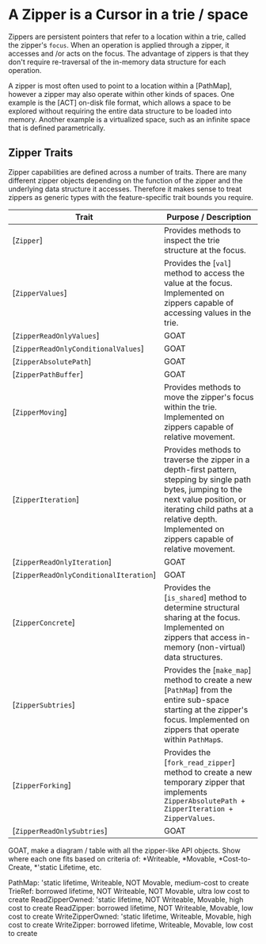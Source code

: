 # A Zipper is a Cursor in a trie / space
Zippers are persistent pointers that refer to a location within a trie, called the zipper's `focus`.  When an operation is applied through a zipper, it accesses and /or acts on the focus.  The advantage of zippers is that they don't require re-traversal of the in-memory data structure for each operation.

A zipper is most often used to point to a location within a [PathMap], however a zipper may also operate within other kinds of spaces.  One example is the [ACT] on-disk file format, which allows a space to be explored without requiring the entire data structure to be loaded into memory.  Another example is a virtualized space, such as an infinite space that is defined parametrically.

## Zipper Traits
Zipper capabilities are defined across a number of traits.  There are many different zipper objects depending on the function of the zipper and the underlying data structure it accesses.  Therefore it makes sense to treat zippers as generic types with the feature-specific trait bounds you require.

| Trait            | Purpose / Description                                                                  |
|------------------|----------------------------------------------------------------------------------------|
| [`Zipper`]         | Provides methods to inspect the trie structure at the focus.           |
| [`ZipperValues`]   | Provides the [`val`] method to access the value at the focus.  Implemented on zippers capable of accessing values in the trie.    |
| [`ZipperReadOnlyValues`]   | GOAT  |
| [`ZipperReadOnlyConditionalValues`]   | GOAT  |
| [`ZipperAbsolutePath`]   | GOAT  |
| [`ZipperPathBuffer`]   | GOAT  |
| [`ZipperMoving`]   | Provides methods to move the zipper's focus within the trie. Implemented on zippers capable of relative movement.  |
| [`ZipperIteration`]   | Provides methods to traverse the zipper in a depth-first pattern, stepping by single path bytes, jumping to the next value position, or iterating child paths at a relative depth. Implemented on zippers capable of relative movement. |
| [`ZipperReadOnlyIteration`]   | GOAT  |
| [`ZipperReadOnlyConditionalIteration`]   | GOAT  |
| [`ZipperConcrete`]   | Provides the [`is_shared`] method to determine structural sharing at the focus.  Implemented on zippers that access in-memory (non-virtual) data structures.  |
| [`ZipperSubtries`]   | Provides the [`make_map`] method to create a new [`PathMap`] from the entire sub-space starting at the zipper's focus.  Implemented on zippers that operate within `PathMap`s. |
| [`ZipperForking`]   | Provides the [`fork_read_zipper`] method to create a new temporary zipper that implements `ZipperAbsolutePath + ZipperIteration + ZipperValues`. |
| [`ZipperReadOnlySubtries`]   | GOAT  |


GOAT, make a diagram / table with all the zipper-like API objects.  Show where each one fits based on criteria of: *Writeable, *Movable, *Cost-to-Create, *'static Lifetime, etc.

PathMap: 'static lifetime, Writeable, NOT Movable, medium-cost to create
TrieRef: borrowed lifetime, NOT Writeable, NOT Movable, ultra low cost to create
ReadZipperOwned: 'static lifetime, NOT Writeable, Movable, high cost to create
ReadZipper: borrowed lifetime, NOT Writeable, Movable, low cost to create
WriteZipperOwned: 'static lifetime, Writeable, Movable, high cost to create
WriteZipper: borrowed lifetime, Writeable, Movable, low cost to create


